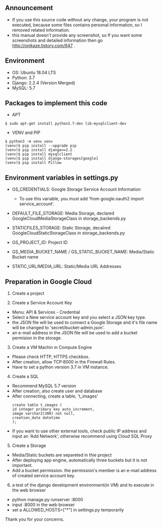 ## Announcement
* If you use this source code without any change, your program is not executed, because some files contains personal information, so I removed related information. 
* this manual doesn't provide any screenshot, so If you want some screenshots and detailed information then go http://onikaze.tistory.com/647 .


## Environment
* OS: Ubuntu 18.04 LTS
* Python: 3.7
* Django: 2.2.4 (Version Merged)
* MySQL: 5.7


## Packages to implement this code

* APT 
<pre><code>$ sudo apt-get install python3.7-dev lib-mysqlclient-dev
</code></pre>

* VENV and PIP
<pre><code>$ python3 -m venv venv
(venv)$ pip install --upgrade pip
(venv)$ pip install django==2.2
(venv)$ pip install mysqlclient
(venv)$ pip install django-storages[google]
(venv)$ pip install Pillow
</code></pre>


## Environment variables in settings.py

* GS_CREDENTIALS: Google Storage Service Account Information
  + To use this variable, you must add 'from google.oauth2 import service_account'.

* DEFAULT_FILE_STORAGE: Media Storage, declared GoogleCloudMediaStorageClass in storage_backends.py
* STATICFILES_STORAGE: Static Storage, decalred GoogleCloudStaticStorageClass in storage_backends.py
* GS_PROJECT_ID: Project ID
* GS_MEDIA_BUCKET_NAME / GS_STATIC_BUCKET_NAME: Media/Static Bucket name
* STATIC_URL/MEDIA_URL: Static/Media URL Addresses


## Preparation in Google Cloud

1. Create a project

2. Create a Service Account Key
  + Menu: API & Services - Credential
  + Select a New service account key and you select a JSON key type.
  + the JSON file will be used to connect a Google Storage and it's file name will be changed to 'secret/bucket-admin.json'.
  + an e-mail address in the JSON file will be used to add a bucket permision in the storage.
  
3. Create a VM Machin in Compute Engine
  + Please check HTTP, HTTPS checkbox.
  + After creation, allow TCP:8000 in the Firewall Rules.
  + Have to set a python version 3.7 in VM instance.
  
4. Create a SQL
  + Recommend MySQL 5.7 version
  + After creation, also create user and database
  + After connecting, create a table, 't_images'
    <pre><code>create table t_images (
    id integer primary key auto_increment,
    image varchar2(300) not null,
    creation_date datetime
    );
    </code></pre>
  + If you want to use other external tools, check public IP address and input an 'Add Network', otherwise recommend using Cloud SQL Proxy
  
5. Create a Storage
  + Media/Static buckets are separeted in thie project
  + After deploying app engine, automatically three buckets but it is not important.
  + Add a bucket permission. the permission's member is an e-mail address of created service account key.
  
  
6. a test of the django development environment(in VM) and to execute in the web browser
  + python manage.py runserver <Internal IP address>:8000
  + input <External IP address>:8000 in the web browser
  + set a ALLOWED_HOSTS=["*"] in settings.py temporarily
  
Thank you for your concerns.
